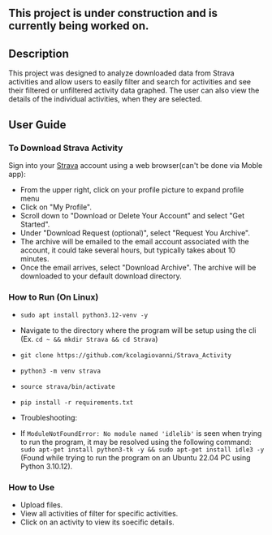 ## This project is under construction and is currently being worked on.

## Description
This project was designed to analyze downloaded data from Strava activities and allow users to easily filter and search 
for activities and see their filtered or unfiltered activity data graphed. The user can also view the details of the 
individual activities, when they are selected.

## User Guide

### To Download Strava Activity
Sign into your [Strava](www.strava.com) account using a web browser(can't be done via Moble app):
* From the upper right, click on your profile picture to expand profile menu
* Click on "My Profile".
* Scroll down to "Download or Delete Your Account" and select "Get Started".
* Under "Download Request (optional)", select "Request You Archive".
* The archive will be emailed to the email account associated with the account, it could take several hours, but typically takes about 10 minutes.
* Once the email arrives, select "Download Archive". The archive will be downloaded to your default download directory.

### How to Run (On Linux)
* `sudo apt install python3.12-venv -y`
* Navigate to the directory where the program will be setup using the cli (Ex. `cd ~ && mkdir Strava && cd Strava`)
* `git clone https://github.com/kcolagiovanni/Strava_Activity`
* `python3 -m venv strava`
* `source strava/bin/activate`
* `pip install -r requirements.txt`

* Troubleshooting:
* If `ModuleNotFoundError: No module named 'idlelib'` is seen when trying to run the program, it may be resolved using the following command: `sudo apt-get install python3-tk -y && sudo apt-get install idle3 -y` (Found while trying to run the program on an Ubuntu 22.04 PC using Python 3.10.12).

### How to Use
* Upload files.
* View all activities of filter for specific activities.
* Click on an activity to view its soecific details.
